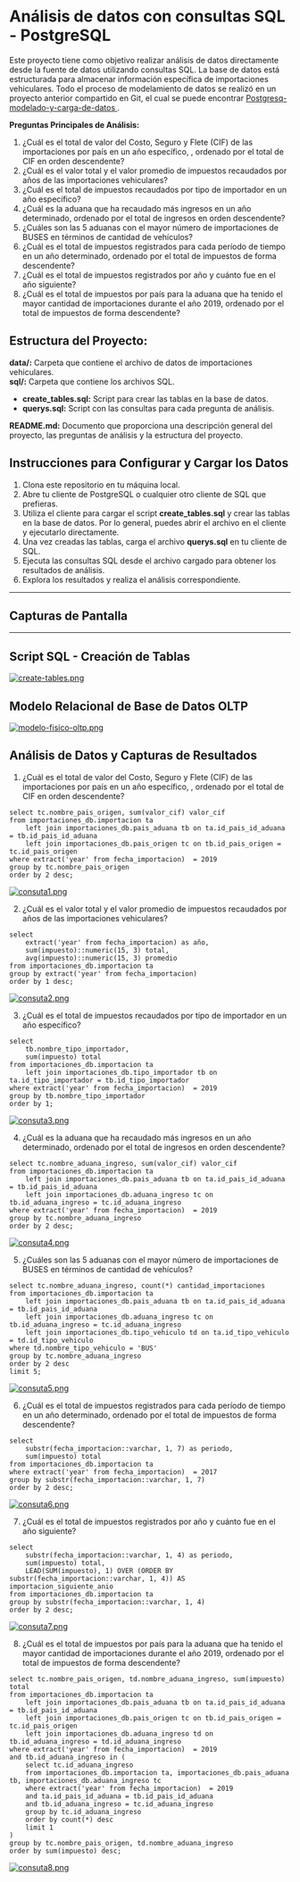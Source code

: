 # Análisis de datos con consultas SQL - PostgreSQL

Este proyecto tiene como objetivo realizar análisis de datos directamente desde la fuente de datos utilizando consultas SQL. La base de datos está estructurada para almacenar información específica de importaciones vehiculares. Todo el proceso de modelamiento de datos se realizó en un proyecto anterior compartido en Git, el cual se puede encontrar <a href="https://github.com/jcarlosmamanidelacruz/Postgresq-modelado-y-carga-de-datos" target="_blank"> Postgresq-modelado-y-carga-de-datos </a>.

**Preguntas Principales de Análisis:**

1.   ¿Cuál es el total de valor del Costo, Seguro y Flete (CIF) de las importaciones por país en un año específico, , ordenado por el total de CIF en orden descendente?
2.   ¿Cuál es el valor total y el valor promedio de impuestos recaudados por años de las importaciones vehiculares?
3.   ¿Cuál es el total de impuestos recaudados por tipo de importador en un año específico?
4.   ¿Cuál es la aduana que ha recaudado más ingresos en un año determinado, ordenado por el total de ingresos en orden descendente?
5.   ¿Cuáles son las 5 aduanas con el mayor número de importaciones de BUSES en términos de cantidad de vehículos?
6.   ¿Cuál es el total de impuestos registrados para cada período de tiempo en un año determinado, ordenado por el total de impuestos de forma descendente?
7.   ¿Cuál es el total de impuestos registrados por año y cuánto fue en el año siguiente?
8.   ¿Cuál es el total de impuestos por país para la aduana que ha tenido el mayor cantidad de importaciones durante el año 2019, ordenado por el total de impuestos de forma descendente?

## Estructura del Proyecto:

**data/:** Carpeta que contiene el archivo de datos de importaciones vehiculares.<br>
**sql/:** Carpeta que contiene los archivos SQL.

   - **create_tables.sql:** Script para crear las tablas en la base de datos.
   - **querys.sql:** Script con las consultas para cada pregunta de análisis.

**README.md:** Documento que proporciona una descripción general del proyecto, las preguntas de análisis y la estructura del proyecto.

## Instrucciones para Configurar y Cargar los Datos

1. Clona este repositorio en tu máquina local.
2. Abre tu cliente de PostgreSQL o cualquier otro cliente de SQL que prefieras.
3. Utiliza el cliente para cargar el script **create_tables.sql** y crear las tablas en la base de datos. Por lo general, puedes abrir el archivo en el cliente y ejecutarlo directamente.
4. Una vez creadas las tablas, carga el archivo **querys.sql** en tu cliente de SQL.
5. Ejecuta las consultas SQL desde el archivo cargado para obtener los resultados de análisis.
6. Explora los resultados y realiza el análisis correspondiente.

------------
## Capturas de Pantalla
------------

## Script SQL - Creación de Tablas

[![create-tables.png](https://i.postimg.cc/mgX2KN3K/create-tables.png)](https://postimg.cc/ts6jx6Mz)

## Modelo Relacional de Base de Datos OLTP

[![modelo-fisico-oltp.png](https://i.postimg.cc/DyN17wwF/modelo-fisico-oltp.png)](https://postimg.cc/mtQPwR96)

## Análisis de Datos y Capturas de Resultados

1.   ¿Cuál es el total de valor del Costo, Seguro y Flete (CIF) de las importaciones por país en un año específico, , ordenado por el total de CIF en orden descendente?

	select tc.nombre_pais_origen, sum(valor_cif) valor_cif
	from importaciones_db.importacion ta
		left join importaciones_db.pais_aduana tb on ta.id_pais_id_aduana = tb.id_pais_id_aduana
		left join importaciones_db.pais_origen tc on tb.id_pais_origen = tc.id_pais_origen
	where extract('year' from fecha_importacion)  = 2019
	group by tc.nombre_pais_origen
	order by 2 desc;

 [![consuta1.png](https://i.postimg.cc/LX3SYnwD/consuta1.png)](https://postimg.cc/G8tV6hcT)
 
2.   ¿Cuál es el valor total y el valor promedio de impuestos recaudados por años de las importaciones vehiculares?

	select
		extract('year' from fecha_importacion) as año,
		sum(impuesto)::numeric(15, 3) total,
		avg(impuesto)::numeric(15, 3) promedio
	from importaciones_db.importacion ta
	group by extract('year' from fecha_importacion)
	order by 1 desc;

 [![consuta2.png](https://i.postimg.cc/TY8SMRsY/consuta2.png)](https://postimg.cc/jCXvyrKG)
 
3.   ¿Cuál es el total de impuestos recaudados por tipo de importador en un año específico?
	
	select
		tb.nombre_tipo_importador,
		sum(impuesto) total
	from importaciones_db.importacion ta
		left join importaciones_db.tipo_importador tb on ta.id_tipo_importador = tb.id_tipo_importador
	where extract('year' from fecha_importacion)  = 2019
	group by tb.nombre_tipo_importador
	order by 1;
 
 [![consuta3.png](https://i.postimg.cc/3Jngj125/consuta3.png)](https://postimg.cc/yk3gsFfv)
 
4.   ¿Cuál es la aduana que ha recaudado más ingresos en un año determinado, ordenado por el total de ingresos en orden descendente?

 	select tc.nombre_aduana_ingreso, sum(valor_cif) valor_cif
	from importaciones_db.importacion ta
		left join importaciones_db.pais_aduana tb on ta.id_pais_id_aduana = tb.id_pais_id_aduana
		left join importaciones_db.aduana_ingreso tc on tb.id_aduana_ingreso = tc.id_aduana_ingreso
	where extract('year' from fecha_importacion)  = 2019
	group by tc.nombre_aduana_ingreso
	order by 2 desc;

[![consuta4.png](https://i.postimg.cc/4yXWydRz/consuta4.png)](https://postimg.cc/DJYrY7ZZ)

5.   ¿Cuáles son las 5 aduanas con el mayor número de importaciones de BUSES en términos de cantidad de vehículos?

	select tc.nombre_aduana_ingreso, count(*) cantidad_importaciones
	from importaciones_db.importacion ta
		left join importaciones_db.pais_aduana tb on ta.id_pais_id_aduana = tb.id_pais_id_aduana
		left join importaciones_db.aduana_ingreso tc on tb.id_aduana_ingreso = tc.id_aduana_ingreso
		left join importaciones_db.tipo_vehiculo td on ta.id_tipo_vehiculo = td.id_tipo_vehiculo
	where td.nombre_tipo_vehiculo = 'BUS'
	group by tc.nombre_aduana_ingreso
	order by 2 desc
	limit 5;

[![consuta5.png](https://i.postimg.cc/zXG1PDHb/consuta5.png)](https://postimg.cc/7bdc5kVw)

6.   ¿Cuál es el total de impuestos registrados para cada período de tiempo en un año determinado, ordenado por el total de impuestos de forma descendente?

	select
		substr(fecha_importacion::varchar, 1, 7) as periodo,
		sum(impuesto) total
	from importaciones_db.importacion ta
	where extract('year' from fecha_importacion)  = 2017
	group by substr(fecha_importacion::varchar, 1, 7)
	order by 2 desc;

 [![consuta6.png](https://i.postimg.cc/D01GRVjm/consuta6.png)](https://postimg.cc/n9cMQWtt)
 
7.   ¿Cuál es el total de impuestos registrados por año y cuánto fue en el año siguiente?

	select
		substr(fecha_importacion::varchar, 1, 4) as periodo,
		sum(impuesto) total,
		LEAD(SUM(impuesto), 1) OVER (ORDER BY substr(fecha_importacion::varchar, 1, 4)) AS importacion_siguiente_anio
	from importaciones_db.importacion ta
	group by substr(fecha_importacion::varchar, 1, 4)
	order by 2 desc;

 [![consuta7.png](https://i.postimg.cc/SRjSzc84/consuta7.png)](https://postimg.cc/T5MMzLCN)
 
8.   ¿Cuál es el total de impuestos por país para la aduana que ha tenido el mayor cantidad de importaciones durante el año 2019, ordenado por el total de impuestos de forma descendente?
	
 	select tc.nombre_pais_origen, td.nombre_aduana_ingreso, sum(impuesto) total
	from importaciones_db.importacion ta
		left join importaciones_db.pais_aduana tb on ta.id_pais_id_aduana = tb.id_pais_id_aduana
		left join importaciones_db.pais_origen tc on tb.id_pais_origen = tc.id_pais_origen
		left join importaciones_db.aduana_ingreso td on tb.id_aduana_ingreso = td.id_aduana_ingreso
	where extract('year' from fecha_importacion)  = 2019
	and tb.id_aduana_ingreso in (
		select tc.id_aduana_ingreso
		from importaciones_db.importacion ta, importaciones_db.pais_aduana tb, importaciones_db.aduana_ingreso tc
		where extract('year' from fecha_importacion)  = 2019
		and ta.id_pais_id_aduana = tb.id_pais_id_aduana
		and tb.id_aduana_ingreso = tc.id_aduana_ingreso
		group by tc.id_aduana_ingreso
		order by count(*) desc
		limit 1
	)
	group by tc.nombre_pais_origen, td.nombre_aduana_ingreso
	order by sum(impuesto) desc;

[![consuta8.png](https://i.postimg.cc/MGcgRt3d/consuta8.png)](https://postimg.cc/cKSDG7Sn)
